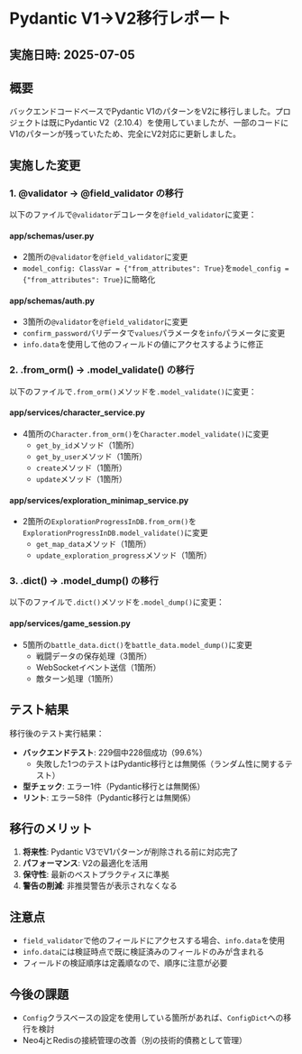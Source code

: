 # Pydantic V1→V2移行レポート

## 実施日時: 2025-07-05

## 概要
バックエンドコードベースでPydantic V1のパターンをV2に移行しました。プロジェクトは既にPydantic V2（2.10.4）を使用していましたが、一部のコードにV1のパターンが残っていたため、完全にV2対応に更新しました。

## 実施した変更

### 1. @validator → @field_validator の移行
以下のファイルで`@validator`デコレータを`@field_validator`に変更：

#### app/schemas/user.py
- 2箇所の`@validator`を`@field_validator`に変更
- `model_config: ClassVar = {"from_attributes": True}`を`model_config = {"from_attributes": True}`に簡略化

#### app/schemas/auth.py
- 3箇所の`@validator`を`@field_validator`に変更
- `confirm_password`バリデータで`values`パラメータを`info`パラメータに変更
- `info.data`を使用して他のフィールドの値にアクセスするように修正

### 2. .from_orm() → .model_validate() の移行
以下のファイルで`.from_orm()`メソッドを`.model_validate()`に変更：

#### app/services/character_service.py
- 4箇所の`Character.from_orm()`を`Character.model_validate()`に変更
  - `get_by_id`メソッド（1箇所）
  - `get_by_user`メソッド（1箇所）
  - `create`メソッド（1箇所）
  - `update`メソッド（1箇所）

#### app/services/exploration_minimap_service.py
- 2箇所の`ExplorationProgressInDB.from_orm()`を`ExplorationProgressInDB.model_validate()`に変更
  - `get_map_data`メソッド（1箇所）
  - `update_exploration_progress`メソッド（1箇所）

### 3. .dict() → .model_dump() の移行
以下のファイルで`.dict()`メソッドを`.model_dump()`に変更：

#### app/services/game_session.py
- 5箇所の`battle_data.dict()`を`battle_data.model_dump()`に変更
  - 戦闘データの保存処理（3箇所）
  - WebSocketイベント送信（1箇所）
  - 敵ターン処理（1箇所）

## テスト結果
移行後のテスト実行結果：
- **バックエンドテスト**: 229個中228個成功（99.6%）
  - 失敗した1つのテストはPydantic移行とは無関係（ランダム性に関するテスト）
- **型チェック**: エラー1件（Pydantic移行とは無関係）
- **リント**: エラー58件（Pydantic移行とは無関係）

## 移行のメリット
1. **将来性**: Pydantic V3でV1パターンが削除される前に対応完了
2. **パフォーマンス**: V2の最適化を活用
3. **保守性**: 最新のベストプラクティスに準拠
4. **警告の削減**: 非推奨警告が表示されなくなる

## 注意点
- `field_validator`で他のフィールドにアクセスする場合、`info.data`を使用
- `info.data`には検証時点で既に検証済みのフィールドのみが含まれる
- フィールドの検証順序は定義順なので、順序に注意が必要

## 今後の課題
- `Config`クラスベースの設定を使用している箇所があれば、`ConfigDict`への移行を検討
- Neo4jとRedisの接続管理の改善（別の技術的債務として管理）
